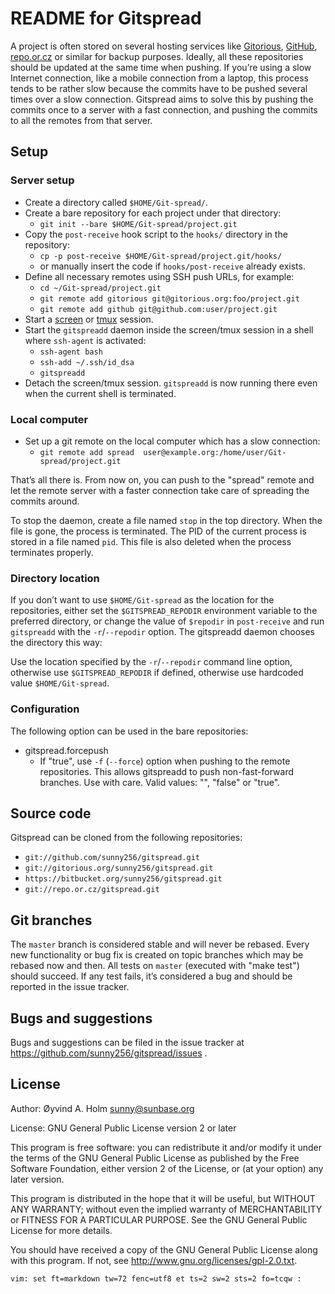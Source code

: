 README for Gitspread
====================

A project is often stored on several hosting services like 
[Gitorious](http://gitorious.org/), [GitHub](http://github.com/), 
[repo.or.cz](http://repo.or.cz/) or similar for backup purposes. 
Ideally, all these repositories should be updated at the same time when 
pushing. If you’re using a slow Internet connection, like a mobile 
connection from a laptop, this process tends to be rather slow because 
the commits have to be pushed several times over a slow connection. 
Gitspread aims to solve this by pushing the commits once to a server 
with a fast connection, and pushing the commits to all the remotes from 
that server.

Setup
-----

### Server setup

- Create a directory called `$HOME/Git-spread/`.
- Create a bare repository for each project under that directory:
  - `git init --bare $HOME/Git-spread/project.git`
- Copy the `post-receive` hook script to the `hooks/` directory in the 
  repository:
  - `cp -p post-receive $HOME/Git-spread/project.git/hooks/`
  - or manually insert the code if `hooks/post-receive` already exists.
- Define all necessary remotes using SSH push URLs, for example:
  - `cd ~/Git-spread/project.git`
  - `git remote add gitorious git@gitorious.org:foo/project.git`
  - `git remote add github git@github.com:user/project.git`
- Start a [screen](http://www.gnu.org/software/screen/) or 
  [tmux](http://tmux.sourceforge.net/) session.
- Start the `gitspreadd` daemon inside the screen/tmux session in a 
  shell where `ssh-agent` is activated:
  - `ssh-agent bash`
  - `ssh-add ~/.ssh/id_dsa`
  - `gitspreadd`
- Detach the screen/tmux session. `gitspreadd` is now running there even 
  when the current shell is terminated.

### Local computer

- Set up a git remote on the local computer which has a slow connection:
  - `git remote add spread 
    user@example.org:/home/user/Git-spread/project.git`

That’s all there is. From now on, you can push to the "spread" remote 
and let the remote server with a faster connection take care of 
spreading the commits around.

To stop the daemon, create a file named `stop` in the top directory. 
When the file is gone, the process is terminated. The PID of the current 
process is stored in a file named `pid`. This file is also deleted when 
the process terminates properly.

### Directory location

If you don’t want to use `$HOME/Git-spread` as the location for the 
repositories, either set the `$GITSPREAD_REPODIR` environment variable 
to the preferred directory, or change the value of `$repodir` in 
`post-receive` and run `gitspreadd` with the `-r`/`--repodir` option. 
The gitspreadd daemon chooses the directory this way:

Use the location specified by the `-r`/`--repodir` command line option, 
otherwise use `$GITSPREAD_REPODIR` if defined, otherwise use hardcoded 
value `$HOME/Git-spread`.

### Configuration

The following option can be used in the bare repositories:

- gitspread.forcepush
  - If "true", use `-f` (`--force`) option when pushing to the remote 
    repositories. This allows gitspreadd to push non-fast-forward 
    branches. Use with care. Valid values: "", "false" or "true".

Source code
-----------

Gitspread can be cloned from the following repositories:

- `git://github.com/sunny256/gitspread.git`
- `git://gitorious.org/sunny256/gitspread.git`
- `https://bitbucket.org/sunny256/gitspread.git`
- `git://repo.or.cz/gitspread.git`

Git branches
------------

The `master` branch is considered stable and will never be rebased. 
Every new functionality or bug fix is created on topic branches which 
may be rebased now and then. All tests on `master` (executed with "make 
test") should succeed. If any test fails, it’s considered a bug and 
should be reported in the issue tracker.

Bugs and suggestions
--------------------

Bugs and suggestions can be filed in the issue tracker at 
<https://github.com/sunny256/gitspread/issues> .

License
-------

Author: Øyvind A. Holm <sunny@sunbase.org>

License: GNU General Public License version 2 or later

This program is free software: you can redistribute it and/or modify it 
under the terms of the GNU General Public License as published by the 
Free Software Foundation, either version 2 of the License, or (at your 
option) any later version.

This program is distributed in the hope that it will be useful, but 
WITHOUT ANY WARRANTY; without even the implied warranty of 
MERCHANTABILITY or FITNESS FOR A PARTICULAR PURPOSE. See the GNU General 
Public License for more details.

You should have received a copy of the GNU General Public License along 
with this program. If not, see 
<http://www.gnu.org/licenses/gpl-2.0.txt>.

    vim: set ft=markdown tw=72 fenc=utf8 et ts=2 sw=2 sts=2 fo=tcqw :
